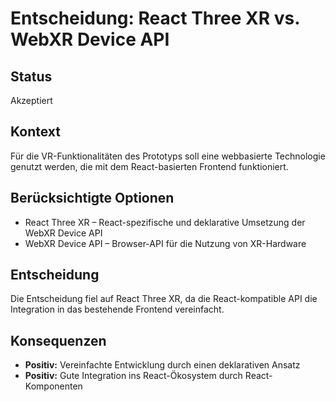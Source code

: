 # Entscheidung: React Three XR vs. WebXR Device API

## Status

Akzeptiert

## Kontext

Für die VR-Funktionalitäten des Prototyps soll eine webbasierte Technologie genutzt werden, die mit dem React-basierten Frontend funktioniert.

## Berücksichtigte Optionen

- React Three XR – React-spezifische und deklarative Umsetzung der WebXR Device API
- WebXR Device API – Browser-API für die Nutzung von XR-Hardware

## Entscheidung

Die Entscheidung fiel auf React Three XR, da die React-kompatible API die Integration in das bestehende Frontend vereinfacht.

## Konsequenzen

- **Positiv:** Vereinfachte Entwicklung durch einen deklarativen Ansatz
- **Positiv:** Gute Integration ins React-Ökosystem durch React-Komponenten
